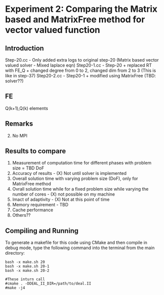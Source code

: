 # Experiment 2: Comparing the Matrix based and MatrixFree method for vector valued function

## Introduction
Step-20.cc - Only added extra logs to original step-20 (Matrix based vector valued solver - Mixed laplace eqn)
Step20-1.cc - Step-20 + replaced RT with FE_Q + changed degree from 0 to 2, changed dim from 2 to 3 (This is like in step-37)
Step20-2.cc - Step20-1 + modified using MatrixFree (TBD: solver??)

## FE
Q(k+1),Q(k) elements

## Remarks
2. No MPI

## Results to compare
1. Measurement of computation time for different phases with problem size = TBD DoF
2. Accuracy of results - (X) Not until solver is implemented
3. Overall solution time with varying problem size (DoF), only for MatrixFree method
4. Ovrall solution time while for a fixed problem size while varying the number of cores - (X) not possible on my machine
5. Imact of adaptivity - (X) Not at this point of time
6. Memory requirement - TBD
7. Cache performance
8. Others??



## Compiling and Running
To generate a makefile for this code using CMake and then compile in debug mode, type the following command 
into the terminal from the main directory:

	bash -x make.sh 20
	bash -x make.sh 20-1
	bash -x make.sh 20-2
	
	#These inturn call
	#cmake . -DDEAL_II_DIR=/path/to/deal.II
	#make -j4
